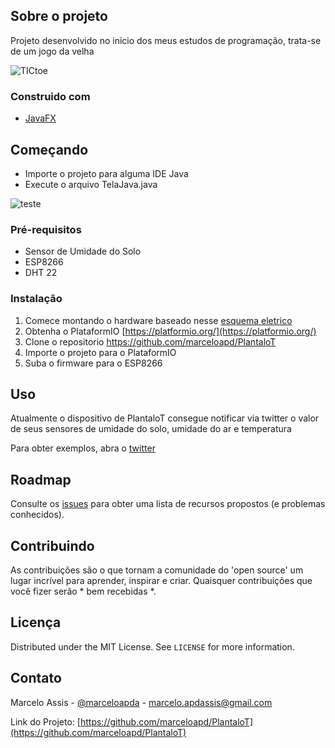 ## Sobre o projeto

Projeto desenvolvido no inicio dos meus estudos de programação, trata-se de um jogo da velha

![TICtoe](https://user-images.githubusercontent.com/71731452/111336764-48b30a00-8654-11eb-96fe-4e01cd9fd17a.gif)


### Construido com

* [JavaFX](https://openjfx.io/)


## Começando

* Importe o projeto para alguma IDE Java
* Execute o arquivo TelaJava.java

![teste](https://user-images.githubusercontent.com/71731452/111347725-3dfd7280-865e-11eb-9551-699bf3832ae2.gif)


### Pré-requisitos

* Sensor de Umidade do Solo
* ESP8266
* DHT 22

### Instalação

1. Comece montando o hardware baseado nesse [esquema eletrico](https://user-images.githubusercontent.com/71731452/111225844-0db2c700-85bf-11eb-83d9-2f78065c2d21.jpg) 
2. Obtenha o PlataformIO [https://platformio.org/](https://platformio.org/)
3. Clone o repositorio https://github.com/marceloapd/PlantaloT
4. Importe o projeto para o PlataformIO
5. Suba o firmware para o ESP8266
   

## Uso

Atualmente o dispositivo de PlantaloT consegue notificar via twitter o valor de seus sensores de umidade do solo, umidade do ar e temperatura

Para obter exemplos, abra o [twitter](https://twitter.com/do_planta)


## Roadmap

Consulte os [issues](https://github.com/marceloapd/PlantaloT/issues) para obter uma lista de recursos propostos (e problemas conhecidos).



## Contribuindo

As contribuições são o que tornam a comunidade do 'open source' um lugar incrível para aprender, inspirar e criar. Quaisquer contribuições que você fizer serão * bem recebidas *.

## Licença

Distributed under the MIT License. See `LICENSE` for more information.



## Contato

Marcelo Assis - [@marceloapda](https://twitter.com/marceloapda) - marcelo.apdassis@gmail.com

Link do Projeto: [https://github.com/marceloapd/PlantaloT](https://github.com/marceloapd/PlantaloT)

